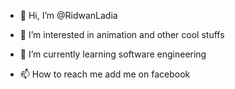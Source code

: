 - 👋 Hi, I’m @RidwanLadia
- 👀 I’m interested in animation and other cool stuffs
- 🌱 I’m currently learning software engineering

- 📫 How to reach me add me on facebook

<!---
RidwanLadia/RidwanLadia is a ✨ special ✨ repository because its `README.md` (this file) appears on your GitHub profile.
You can click the Preview link to take a look at your changes.
--->
